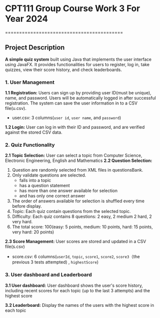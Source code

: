 # CPT111 Group Course Work 3 For Year 2024
==========================================
## Project Description
**A simple quiz system** built using Java that implements the user interface using JavaFX. It provides functionalities for users to register, log in, take quizzes, view their score history, and check leaderboards.
### 1. User Management
**1.1 Registration:**
Users can sign up by providing user ID(must be unique), name, and password. Users will be automatically logged in after successful registration. The system can save the user information in to a CSV file(u.csv).
- user.csv:  3 columns(`user id`, `user name`, and `password`)

**1.2 Login:**
User can log in with their ID and password, and are verified against the stored CSV data.
### 2. Quiz Functionality
**2.1 Topic Selection:**
User can select a topic from Computer Science, Electronic Engineering, English and Mathematics
**2.2 Question Selection:**
1. Question are randomly selected from XML files in questionsBank.
2. Only validate questions are selected. 
   - falls into a topic
   -  has a question statement
   - has more than one answer available for selection
   - and has only one correct answer
3. The order of answers available for selection is shuffled every time before display. 
4. Topic: Each quiz contain questions from the selected topic. 
5. Difficulty: Each quiz contains 8 questions: 2 easy, 2 medium 2 hard, 2 very hard. 
6. The total score: 100(easy: 5 points, medium: 10 points, hard: 15 points, very hard: 20 points)

**2.3 Score Management:**
User scores are stored and updated in a CSV file(s.csv)
- score.csv:  6 columns(`userId`, `topic`, `score1`, `score2`, `score3`（the previous 3 tests attempted) , `highestScore`)
### 3. User dashboard and Leaderboard
**3.1  User dashboard:**
User dashboard shows the user's score history, including recent scores for each topic (up to the last 3 attempts) and the highest score

**3.2 Leaderboard:**
Display the names of the users with the highest score in each topic

